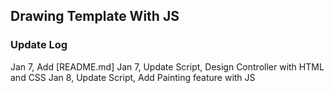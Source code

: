 ## Drawing Template With JS
### Update Log
Jan 7, Add [README.md]
Jan 7, Update Script, Design Controller with HTML and CSS
Jan 8, Update Script, Add Painting feature with JS